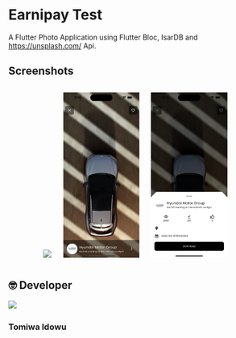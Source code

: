 # Earnipay Test

A Flutter Photo Application using Flutter Bloc, IsarDB and https://unsplash.com/ Api.

## Screenshots

<h4 align="center">
<img src="images/img1.png" width="30%" vspace="10" hspace="10"/>
<img src="images/img2.png" width="30%" vspace="10" hspace="10"/>
<img src="images/img3.png" width="30%" vspace="10" hspace="10"/>

## 🤓 Developer

[<img src="https://avatars.githubusercontent.com/u/51103897?s=400&u=7284a9cfd601ac29d100fb8c88215ca454eb334c&v=4" width="150" />](https://cscoder.tech)

### Tomiwa Idowu
